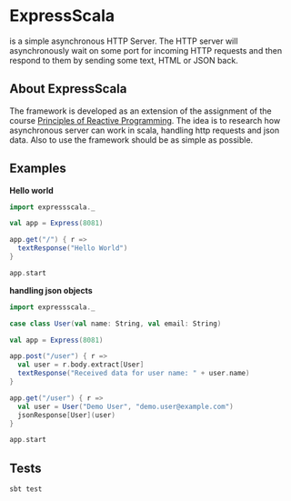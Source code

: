 ExpressScala 
============
is a simple asynchronous HTTP Server. The HTTP server will asynchronously wait on some port for incoming HTTP requests and then respond to them by sending some text, HTML or JSON back.

About ExpressScala
------------------
The framework is developed as an extension of the assignment of the course [Principles of Reactive Programming](https://www.coursera.org/course/reactive). The idea is to research how asynchronous server can work in scala, handling http requests and json data. Also to use the framework should be as simple as possible.

Examples
--------
**Hello world**

```scala
import expressscala._

val app = Express(8081)

app.get("/") { r =>
  textResponse("Hello World")
}

app.start
```

**handling json objects**
```scala
import expressscala._

case class User(val name: String, val email: String)

val app = Express(8081)

app.post("/user") { r =>
  val user = r.body.extract[User]
  textResponse("Received data for user name: " + user.name)
}

app.get("/user") { r =>
  val user = User("Demo User", "demo.user@example.com")
  jsonResponse[User](user)
}

app.start
```

Tests
-----
```scala
sbt test
```
